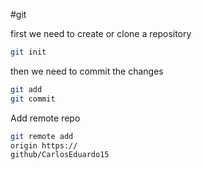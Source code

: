 #git

first we need to create or clone a repository

~~~bash
git init
~~~

then we need to commit the changes

~~~bash
git add
git commit
~~~

Add remote repo

~~~bash
git remote add
origin https://
github/CarlosEduardo15
~~~